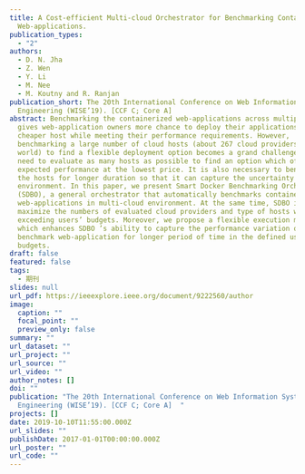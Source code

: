 ```yaml
---
title: A Cost-efficient Multi-cloud Orchestrator for Benchmarking Containerized
  Web-applications.
publication_types:
  - "2"
authors:
  - D. N. Jha
  - Z. Wen
  - Y. Li
  - M. Nee
  - M. Koutny and R. Ranjan
publication_short: The 20th International Conference on Web Information Systems
  Engineering (WISE’19). [CCF C; Core A]
abstract: Benchmarking the containerized web-applications across multiple cloud
  gives web-application owners more chance to deploy their applications on
  cheaper host while meeting their performance requirements. However,
  benchmarking a large number of cloud hosts (about 267 cloud providers in the
  world) to find a flexible deployment option becomes a grand challenge. Users
  need to evaluate as many hosts as possible to find an option which offers
  expected performance at the lowest price. It is also necessary to benchmark
  the hosts for longer duration so that it can capture the uncertainty of cloud
  environment. In this paper, we present Smart Docker Benchmarking Orchestrator
  (SDBO), a general orchestrator that automatically benchmarks containerized
  web-applications in multi-cloud environment. At the same time, SDBO is able to
  maximize the numbers of evaluated cloud providers and type of hosts without
  exceeding users’ budgets. Moreover, we propose a flexible execution module
  which enhances SDBO ’s ability to capture the performance variation of
  benchmark web-application for longer period of time in the defined users’
  budgets.
draft: false
featured: false
tags:
  - 期刊
slides: null
url_pdf: https://ieeexplore.ieee.org/document/9222560/author
image:
  caption: ""
  focal_point: ""
  preview_only: false
summary: ""
url_dataset: ""
url_project: ""
url_source: ""
url_video: ""
author_notes: []
doi: ""
publication: "The 20th International Conference on Web Information Systems
  Engineering (WISE’19). [CCF C; Core A]  "
projects: []
date: 2019-10-10T11:55:00.000Z
url_slides: ""
publishDate: 2017-01-01T00:00:00.000Z
url_poster: ""
url_code: ""
---
```

